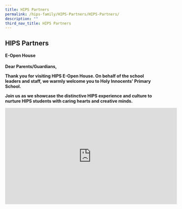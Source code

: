 ```yaml
---
title: HIPS Partners
permalink: /hips-family/HIPS-Partners/HIPS-Partners/
description: ""
third_nav_title: HIPS Partners
---
```

## HIPS Partners

#### E-Open House 


**Dear Parents/Guardians,**

**Thank you for visiting HIPS E-Open House. On behalf of the school leaders and staff, we warmly welcome you to Holy Innocents' Primary School.** 

**Join us as we showcase the distinctive HIPS experience and culture to nurture HIPS students with caring hearts and creative minds.**

<iframe width="560" height="315" src="https://www.youtube.com/embed/I10bfz4U4CU" title="YouTube video player" frameborder="0" allow="accelerometer; autoplay; clipboard-write; encrypted-media; gyroscope; picture-in-picture" allowfullscreen></iframe>